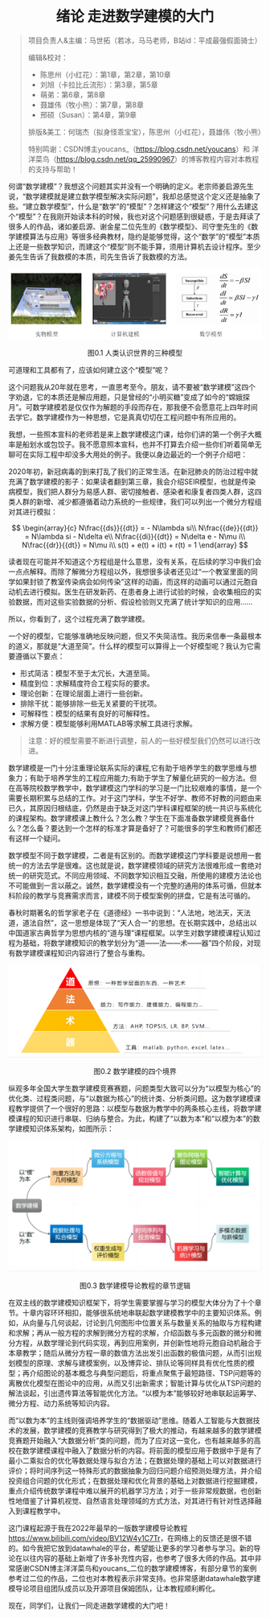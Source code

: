 <center><h1>绪论 走进数学建模的大门</h1></center>

> 项目负责人&主编：马世拓（若冰，马马老师，B站id：平成最强假面骑士）
>
> 编辑&校对：
>
> - 陈思州（小红花）：第1章，第2章，第10章
> - 刘旭（卡拉比丘流形）：第3章，第5章
> - 萌弟：第6章，第8章
> - 聂雄伟（牧小熊）：第7章，第8章
> - 邢硕（Susan）：第4章，第9章
>
> 排版&美工：何瑞杰（拟身怪乖宝宝），陈思州（小红花），聂雄伟（牧小熊）
>
> 特别鸣谢：CSDN博主youcans_（<https://blog.csdn.net/youcans>）和 洋洋菜鸟（<https://blog.csdn.net/qq_25990967>）的博客教程内容对本教程的支持与帮助！

何谓“数学建模”？我想这个问题其实并没有一个明确的定义。老宗师姜启源先生说，“数学建模就是建立数学模型解决实际问题”，我却总感觉这个定义还是抽象了些。“建立数学模型”，什么是“数学”的“模型”？怎样建这个“模型”？用什么去建这个“模型”？在我刚开始读本科的时候，我也对这个问题感到很疑惑，于是去拜读了很多人的作品，诸如姜启源、谢金星二位先生的《数学模型》、司守奎先生的《数学建模算法与应用》等很多经典教材，隐约是能够觉得，这个“数学”的“模型”本质上还是一些数学知识，而建这个“模型”则不能手算，须用计算机去设计程序。至少姜先生告诉了我数模的本质，司先生告诉了我数模的方法。

![alt text](image.png)

<center>图0.1 人类认识世界的三种模型 </center>

可道理和工具都有了，应该如何建立这个“模型”呢？

这个问题我从20年就在思考，一直思考至今。朋友，请不要被“数学建模”这四个字劝退，它的本质还是解应用题，只是曾经的“小明买糖”变成了如今的“嫦娥探月”。可数学建模若是仅仅作为解题的手段而存在，那我便不会愿意花上四年时间去学它。数学建模作为一种思想，它是真真切切在工程问题中有所应用的。

我想，一些照本宣科的老师若是来上数学建模这门课，给你们讲的第一个例子大概率是船划水或包饺子。我不愿意照本宣科，也并不打算去介绍一些你们听着简单无聊可在实际工程中却没多大用处的例子。我便以身边最近的一个例子介绍吧：

2020年初，新冠病毒的到来打乱了我们的正常生活。在新冠肺炎的防治过程中就充满了数学建模的影子：如果读者翻到第三章，我会介绍SEIR模型，也就是传染病模型，我们把人群分为易感人群、密切接触者、感染者和康复者四类人群，这四类人群的新增、减少都遵循着动力系统的一些规律，我们可以列出一个微分方程组对其进行模拟：

$$
\begin{array}{c}
N\frac{{ds}}{{dt}} =  - N\lambda si\\
N\frac{{de}}{{dt}} = N\lambda si - N\delta e\\
N\frac{{di}}{{dt}} = N\delta e - N\mu i\\
N\frac{{dr}}{{dt}} = N\mu i\\
s(t) + e(t) + i(t) + r(t) = 1
\end{array}
$$

读者现在可能并不知道这个方程组是什么意思，没有关系，在后续的学习中我们会一点点解释。而除了解微分方程组以外，我想很多读者还见过“一个教室里面的同学如果封锁了教室传染病会如何传染”这样的动画，而这样的动画可以通过元胞自动机去进行模拟。医生在研发新药、在患者身上进行试验的时候，会收集相应的实验数据，而对这些实验数据的分析、假设检验则又充满了统计学知识的应用……

所以，你看到了，这个过程充满了数学建模。

一个好的模型，它能够准确地反映问题，但又不失简洁性。我历来信奉一条最根本的道义，那就是“大道至简”。什么样的模型可以算得上一个好模型呢？我认为它需要遵循以下要点：

- 形式简洁：模型不至于太冗长，大道至简。
- 精度到位：求解精度符合工程实际的要求。
- 理论创新：在理论层面上进行一些创新。
- 排除干扰：能够排除一些无关紧要的干扰项。
- 可解释性：模型的结果有良好的可解释性。
- 求解方便：模型能够利用MATLAB等求解工具进行求解。

> 注意：好的模型需要不断进行调整，前人的一些好模型我们仍然可以进行改进。

数学建模是一门十分注重理论联系实际的课程,它有助于培养学生的数学思维与想象力；有助于培养学生的工程应用能力;有助于学生了解量化研究的一般方法。但在高等院校数学教学中，数学建模这门学科的学习是一门比较艰难的事情，是一个需要长期积累与总结的工作。对于这门学科，学生不好学、教师不好教的问题由来已久，其原因归根结底，仍然是由于缺乏对这门学科课程框架的统一共识与系统化的课程架构。数学建模课上教什么？怎么教？学生在下面准备数学建模竞赛备什么？怎么备？要达到一个怎样的标准才算是备好了？可能很多的学生和教师们都还有这样一个疑问。

数学模型不同于数学建模，二者是有区别的。而数学建模这门学科要是说想用一套统一的方法去学是很难。这也就是说，数学建模领域的研究方法很难形成一套绝对统一的研究范式。不同应用领域、不同数学知识相互交融，所使用的建模方法论也不可能做到一言以蔽之。诚然，数学建模没有一个完整的通用的体系可循，但就本科阶段的教学与竞赛需求而言，建模不同于模型案例的拼盘，它是有法可循的。

春秋时期著名的哲学家老子在《道德经》一书中说到：“人法地，地法天，天法道，道法自然”，这一思想是体现了“天人合一”的思想。在长期实践中，总结出以中国道家古典哲学为思想内核的“道与理”课程框架。以学生对数学建模课程认知过程为基础，将数学建模知识的教学划分为“道——法——术——器”四个阶段，对现有数学建模课程知识内容进行了整合与重构。

![](image-1.png)

<center>图0.2 数学建模的四个境界 </center>

纵观多年全国大学生数学建模竞赛赛题，问题类型大致可以分为“以模型为核心”的优化类、过程类问题，与“以数据为核心”的统计类、分析类问题。这为数学建模课程教学提供了一个很好的思路：以模型与数据为教学中的两条核心主线，将数学建模课程的知识进行串联、归纳与整合。为此，构建了“以数为本”和“以模为本”的数学建模知识体系架构，如图所示：

![](image-2.png)

<center>图0.3 数学建模导论教程的章节逻辑 </center>

在双主线的数学建模知识框架下，将学生需要掌握与学习的模型大体分为了十个章节。十章内容环环相扣，能够很系统地串联起数学建模教学中的主要知识体系。例如，从向量与几何谈起，讨论到几何图形中位置关系与数量关系的抽取与方程构建和求解；再从一般方程的求解到微分方程的求解，介绍函数与多元函数的微分和微分方程，从数学理论到代码实现，再到应用案例，并创新性地将元胞自动机融合于本章教学；随后从微分方程一章的数值方法出发引出函数的极值问题，从而引出规划模型的原理、求解与建模案例，以及博弈论、排队论等同样具有优化性质的模型；再介绍图论的基本概念与典型问题后，将重点聚焦于最短路径、TSP问题等的离散优化模型在图论中的应用，从而又引出新需求；智能计算与优化从TSP问题的解法谈起，引出遗传算法等智能优化方法。“以模为本”能够较好地串联起运筹学、微分方程、动力系统等知识内容。

而“以数为本”的主线则强调培养学生的“数据驱动”思维。随着人工智能与大数据技术的发展，数学建模的竞赛教学与研究得到了极大的推动，有越来越多的数学建模竞赛题开始融入“大数据分析”类的问题，而为了应对这一变化，也有越来越多的高校在数学建模课程中融入了数据分析的内容。将前面的模型应用于数据中于是有了最小二乘拟合的优化等数据处理与拟合方法；在数据处理的基础上可以对数据进行评价；将时间序列这一特殊形式的数据抽象为回归问题介绍预测处理方法，并介绍投资组合问题的优化形式；在数据处理和优化背景的基础上对数据进行挖掘建模，重点介绍传统数学课程中难以展开的机器学习方法；对于一些非常规数据，也创新性地借鉴了计算机视觉、自然语言处理领域的方式方法，对其进行有针对性选择融入到课程教学中。

这门课程起源于我在2022年最早的一版数学建模导论教程<https://www.bilibili.com/video/BV12W4y1C7Tr>，在网络上的反馈还是很不错的。如今我把它放到datawhale的平台，希望能让更多的学习者参与学习。新的导论在以往内容的基础上新增了许多补充性内容，也参考了很多大师的作品。其中非常感谢CSDN博主洋洋菜鸟和youcans_二位的数学建模博客，有部分章节的案例参考过二位的作品，二位也对本教程表示非常支持。也非常感谢datawhale数学建模导论项目组团队成员以及开源项目保姆团队，让本教程顺利孵化。

现在，同学们，让我们一同走进数学建模的大门吧！
